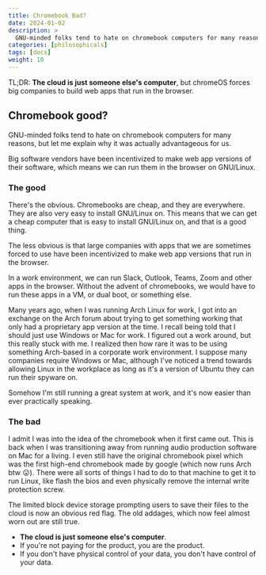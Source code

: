 ```yaml
---
title: Chromebook Bad?
date: 2024-01-02
description: >
  GNU-minded folks tend to hate on chromebook computers for many reasons, but let me explain why the chromebook phenomenon was actually advantageous for us.
categories: [philosophicals]
tags: [docs]
weight: 10
---
```


TL;DR: **The cloud is just someone else's computer**, but chromeOS forces big companies to build web apps that run in the browser.

## Chromebook good?

GNU-minded folks tend to hate on chromebook computers for many reasons, but let me explain why it was actually advantageous for us. 

Big software vendors have been incentivized to make web app versions of their software, which means we can run them in the browser on GNU/Linux.

### The good

There's the obvious. Chromebooks are cheap, and they are everywhere. They are also very easy to install GNU/Linux on. This means that we can get a cheap computer that is easy to install GNU/Linux on, and that is a good thing.

The less obvious is that large companies with apps that we are sometimes forced to use have been incentivized to make web app versions that run in the browser. 

In a work environment, we can run Slack, Outlook, Teams, Zoom and other apps in the browser. Without the advent of chromebooks, we would have to run these apps in a VM, or dual boot, or something else.

Many years ago, when I was running Arch Linux for work, I got into an exchange on the Arch forum about trying to get something working that only had a proprietary app version at the time. I recall being told that I should just use Windows or Mac for work. I figured out a work around, but this really stuck with me. I realized then how rare it was to be using something Arch-based in a corporate work environment. I suppose many companies require Windows or Mac, although I've noticed a trend towards allowing Linux in the workplace as long as it's a version of Ubuntu they can run their spyware on.

Somehow I'm still running a great system at work, and it's now easier than ever practically speaking. 

### The bad

I admit I was into the idea of the chromebook when it first came out. This is back when I was transitioning away from running audio production software on Mac for a living. I even still have the original chromebook pixel which was the first high-end chromebook made by google (which now runs Arch btw 😛). There were all sorts of things I had to do to that machine to get it to run Linux, like flash the bios and even physically remove the internal write protection screw.

The limited block device storage prompting users to save their files to the cloud is now an obvious red flag. 
The old addages, which now feel almost worn out are still true.
- **The cloud is just someone else's computer**.
- If you're not paying for the product, you are the product.
- If you don't have physical control of your data, you don't have control of your data.

